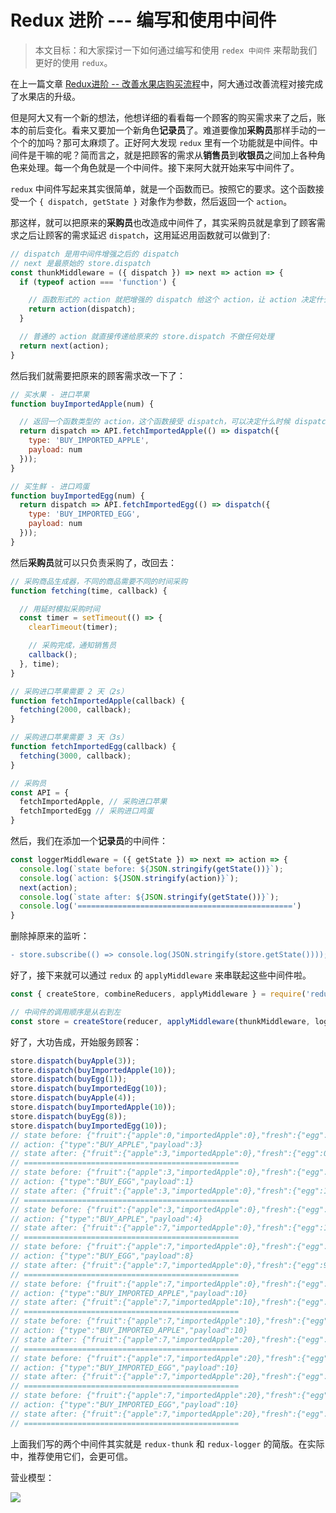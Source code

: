 # Redux 进阶 --- 编写和使用中间件

> 本文目标：和大家探讨一下如何通过编写和使用 `redex 中间件` 来帮助我们更好的使用 `redux`。

在上一篇文章 [Redux进阶 -- 改善水果店购买流程](https://juejin.im/post/5ad5920e6fb9a028c523afcf)中，阿大通过改善流程对接完成了水果店的升级。

但是阿大又有一个新的想法，他想详细的看看每一个顾客的购买需求来了之后，账本的前后变化。看来又要加一个新角色**记录员**了。难道要像加**采购员**那样手动的一个个的加吗？那可太麻烦了。正好阿大发现 `redux` 里有一个功能就是中间件。中间件是干嘛的呢？简而言之，就是把顾客的需求从**销售员**到**收银员**之间加上各种角色来处理。每一个角色就是一个中间件。接下来阿大就开始来写中间件了。

`redux` 中间件写起来其实很简单，就是一个函数而已。按照它的要求。这个函数接受一个 `{ dispatch, getState }` 对象作为参数，然后返回一个 `action`。

那这样，就可以把原来的**采购员**也改造成中间件了，其实采购员就是拿到了顾客需求之后让顾客的需求延迟 `dispatch`，这用延迟用函数就可以做到了:

```js
// dispatch 是用中间件增强之后的 dispatch
// next 是最原始的 store.dispatch
const thunkMiddleware = ({ dispatch }) => next => action => {
  if (typeof action === 'function') {

    // 函数形式的 action 就把增强的 dispatch 给这个 action，让 action 决定什么时候 dispatch （控制反转）
    return action(dispatch);
  }

  // 普通的 action 就直接传递给原来的 store.dispatch 不做任何处理
  return next(action);
}
```

然后我们就需要把原来的顾客需求改一下了：

```js
// 买水果 - 进口苹果
function buyImportedApple(num) {

  // 返回一个函数类型的 action，这个函数接受 dispatch，可以决定什么时候 dispatch
  return dispatch => API.fetchImportedApple(() => dispatch({
    type: 'BUY_IMPORTED_APPLE',
    payload: num
  }));
}

// 买生鲜 - 进口鸡蛋
function buyImportedEgg(num) {
  return dispatch => API.fetchImportedEgg(() => dispatch({
    type: 'BUY_IMPORTED_EGG',
    payload: num
  }));
}
```

然后**采购员**就可以只负责采购了，改回去：

```js
// 采购商品生成器，不同的商品需要不同的时间采购
function fetching(time, callback) {

  // 用延时模拟采购时间
  const timer = setTimeout(() => {
    clearTimeout(timer);

    // 采购完成，通知销售员
    callback();
  }, time);
}

// 采购进口苹果需要 2 天（2s）
function fetchImportedApple(callback) {
  fetching(2000, callback);
}

// 采购进口苹果需要 3 天（3s）
function fetchImportedEgg(callback) {
  fetching(3000, callback);
}

// 采购员
const API = {
  fetchImportedApple, // 采购进口苹果
  fetchImportedEgg // 采购进口鸡蛋
}
```

然后，我们在添加一个**记录员**的中间件：

```js
const loggerMiddleware = ({ getState }) => next => action => {
  console.log(`state before: ${JSON.stringify(getState())}`);
  console.log(`action: ${JSON.stringify(action)}`);
  next(action);
  console.log(`state after: ${JSON.stringify(getState())}`);
  console.log('================================================')
}
```

删除掉原来的监听：

```diff
- store.subscribe(() => console.log(JSON.stringify(store.getState())));
```

好了，接下来就可以通过 `redux` 的 `applyMiddleware` 来串联起这些中间件啦。

```js
const { createStore, combineReducers, applyMiddleware } = require('redux');

// 中间件的调用顺序是从右到左
const store = createStore(reducer, applyMiddleware(thunkMiddleware, loggerMiddleware));
```

好了，大功告成，开始服务顾客：

```js
store.dispatch(buyApple(3));
store.dispatch(buyImportedApple(10));
store.dispatch(buyEgg(1));
store.dispatch(buyImportedEgg(10));
store.dispatch(buyApple(4));
store.dispatch(buyImportedApple(10));
store.dispatch(buyEgg(8));
store.dispatch(buyImportedEgg(10));
// state before: {"fruit":{"apple":0,"importedApple":0},"fresh":{"egg":0,"importedEgg":0}}
// action: {"type":"BUY_APPLE","payload":3}
// state after: {"fruit":{"apple":3,"importedApple":0},"fresh":{"egg":0,"importedEgg":0}}
// ================================================
// state before: {"fruit":{"apple":3,"importedApple":0},"fresh":{"egg":0,"importedEgg":0}}
// action: {"type":"BUY_EGG","payload":1}
// state after: {"fruit":{"apple":3,"importedApple":0},"fresh":{"egg":1,"importedEgg":0}}
// ================================================
// state before: {"fruit":{"apple":3,"importedApple":0},"fresh":{"egg":1,"importedEgg":0}}
// action: {"type":"BUY_APPLE","payload":4}
// state after: {"fruit":{"apple":7,"importedApple":0},"fresh":{"egg":1,"importedEgg":0}}
// ================================================
// state before: {"fruit":{"apple":7,"importedApple":0},"fresh":{"egg":1,"importedEgg":0}}
// action: {"type":"BUY_EGG","payload":8}
// state after: {"fruit":{"apple":7,"importedApple":0},"fresh":{"egg":9,"importedEgg":0}}
// ================================================
// state before: {"fruit":{"apple":7,"importedApple":0},"fresh":{"egg":9,"importedEgg":0}}
// action: {"type":"BUY_IMPORTED_APPLE","payload":10}
// state after: {"fruit":{"apple":7,"importedApple":10},"fresh":{"egg":9,"importedEgg":0}}
// ================================================
// state before: {"fruit":{"apple":7,"importedApple":10},"fresh":{"egg":9,"importedEgg":0}}
// action: {"type":"BUY_IMPORTED_APPLE","payload":10}
// state after: {"fruit":{"apple":7,"importedApple":20},"fresh":{"egg":9,"importedEgg":0}}
// ================================================
// state before: {"fruit":{"apple":7,"importedApple":20},"fresh":{"egg":9,"importedEgg":0}}
// action: {"type":"BUY_IMPORTED_EGG","payload":10}
// state after: {"fruit":{"apple":7,"importedApple":20},"fresh":{"egg":9,"importedEgg":10}}
// ================================================
// state before: {"fruit":{"apple":7,"importedApple":20},"fresh":{"egg":9,"importedEgg":10}}
// action: {"type":"BUY_IMPORTED_EGG","payload":10}
// state after: {"fruit":{"apple":7,"importedApple":20},"fresh":{"egg":9,"importedEgg":20}}
// ================================================
```

上面我们写的两个中间件其实就是 `redux-thunk` 和 `redux-logger` 的简版。在实际中，推荐使用它们，会更可信。

营业模型：

![](http://ox12mie1c.bkt.clouddn.com/DEMO5.png?imageView2/0/q/75%7Cwatermark/2/text/6Zi_5biM/font/5b6u6L2v6ZuF6buR/fontsize/320/fill/I0ZGRkZGRg==/dissolve/50/gravity/SouthEast/dx/20/dy/20%7Cimageslim)